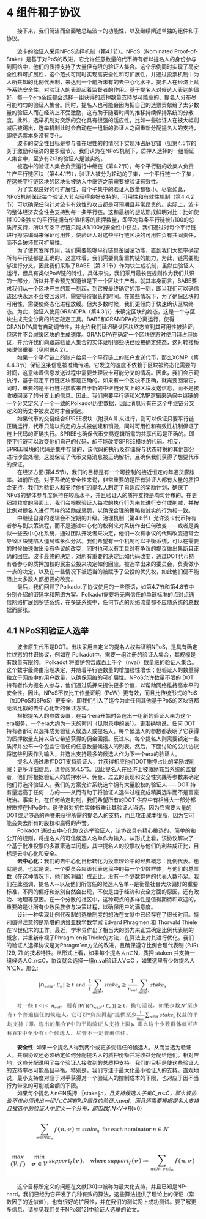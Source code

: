 # 4 组件和子协议
&emsp;&emsp;接下来，我们简洁而全面地总结波卡的功能性，以及继续阐述单独的组件和子协议。  

&emsp;&emsp;波卡的验证人采用NPoS选择机制（第4.1节）。NPoS（Nominated Proof-of-Stake）是基于对PoS的改进，它允许任意数量的代币持有者以提名人的身份参与到网络中，他们的质押支持了大量但有限的验证人集合。这个示例同时实现了高安全性和可扩展性，这个范式可同时实现高安全性和可扩展性，并通过投票机制中为人所共知的比例代表制，来达到一个前所未有的去中心化水平。提名人在经济上赋予系统安全性，对验证人的表现起着监督者的作用。基于提名人对候选人表达的偏好，每一个era系统都会选择一组获得的质押数量支持尽可能高的、提名人分布尽可能均匀的验证人集合。同时，提名人也可能会因为把自己的选票贡献给了太少数量的验证人而在经济上不受激励，这有助于随着时间的推移持续保持系统的分散度。此外，选举机制对突然的变化具有很强的适应性，比如一些验证人在被大幅削减后被踢出，选举机制此时会自动在一组新的验证人之间重新分配提名人的支持，即使选票本身没有变化。  
&emsp;&emsp;波卡的安全性目标是参与者在理性的的情况下实现拜占庭容错（见第4.5节的关于激励和经济的更多细节）。我们认为在NPoS机制下，质押人选择的一组验证人集合中，至少有2/3的验证人是诚实的。  
&emsp;&emsp;被选中的验证人集合负责运行中继链（第4.2节）。每个平行链的收集人负责生产平行链区块（第4.4.1节），验证人被分为轮动的子集，一个平行链一个子集，在这些平行链区块的区块头被纳入中继链之前需要被验证有效性。  
&emsp;&emsp;为了实现良好的可扩展性，每个子集中的验证人数量都很小。尽管如此， NPoS机制保证每个验证人节点获得良好支持的，可用性和有效性机制（第4.4.2节）可以确保任何针对波卡有效性的攻击都是可预期且非常昂贵的。实际上，波卡的整体经济安全性会支持到每一条平行链。这和最初的想法形成鲜明对比：比如使得100条独立的平行链拥有价值相等的质押数量，即平均每条平行链被1/100的总质押支持，所以每条平行链只能从1/100的安全性中获益。我们通过对每个平行链进行擦除编码来保证可用性，使验证人对这些平行链区块的可用性负有共同责任，而不会破坏其可扩展性。  
&emsp;&emsp;为了使其发挥作用，我们需要能够平行链具备回滚功能，直到我们大概率确定所有平行链都是正确的。这意味着，我们需要具备重构链的能力，为此，链需要能够进行分叉。因此我们采取了BABE（第.3.1节）作为块生成机制，虽然由验证人运行，但具有类似PoW链的特性。具体来说，我们采用最长链规则作为我们共识的一部分，所以并不会预先知道谁是下一个区块生产者。就其本身而言，BABE要求我们从一个区块产生的那一刻起，到它被最终确定的那一刻，即当我们可以确信该区块永远不会被回滚时，需要等待很长的时间。在某些情况下，为了确保区块的可用性，需要使终态化进程放缓。但大多数时候，我们更倾向于快速确认区块终态。为此，验证人使用GRANDPA（第4.3节）来确定区块的终态，这是一个与区块生成完全分离的终态敲定工具。BABE和GRANDPA的分离运行，使得GRANDPA具有自动调节性，并允许我们延迟确认区块终态直到其可用性被验证，但这并不会减缓区块的生成速度。GRANDPA在确定一个区块终态时使用拜占庭协议，并允许我们向跟踪验证人集合的实体证明哪些块已经被确定终态，这对转接桥来说很重要（见附录A.2）。  
&emsp;&emsp;如果一个平行链上的账户给另一个平行链上的账户发送代币，那么XCMP（第4.4.3节）保证这条信息被准确传递。它发送的速度不依赖于区块被终态化需要的时间，这意味着信息发送过程中需要处理波卡可能分叉的情况。因此，我们会乐观执行，基于假定平行链区块都是正确的。如果有一个区块不正确，就需要回滚它，同时，重要的是平行链只接收来自于新的中继链分叉上的区块发送信息，而不是接收被回滚了的分支上的信息。因此，我们需要平行链和XCMP逻辑来确保中继链的一个分叉定义了一个一致的Polkadot历史数据，因此消息只有在这个中继链分叉定义的历史中被发送时才会到达。  
&emsp;&emsp;如果代币的交易结合SPREE模块（附录A.1) 来进行，则可以保证只要平行链正确运行，代币只能以约定的方式被创建和销毁，同时可用性和有效性机制保证了链上代码的正确执行。SPREE也确保代币交易逻辑所需的共享代码是正确的。即使平行链可以改变他们自己的代码，却不能改变SPREE模块的代码。相反，SPREE模块的代码是集中存储的，该代码的执行及存储将与状态转换的其他部分进行沙盒处理。这就保证了代币交易消息被正确解析，且确保我们获得了想要代币的保证。  
&emsp;&emsp;在经济方面(第4.5节)，我们的目标是有一个可控制的接近恒定的年通货膨胀率。如前所述，对于系统的安全性来说，非常重要的是所有验证人都有大量的质押金支持。我们为验证人和支持他们的提名人制定了自适应的奖励计划，确保了NPoS的整体参与度保持在较高水平，并且验证人的质押支持是均匀分布的。在更细颗粒度的层面上，我们会根据验证人每次的执行行为来其进行支付或削减，并按比例对提名人进行同样的奖励或惩罚，以确保合理的策略和诚实的行为相一致。  
&emsp;&emsp;中继链自身的逻辑会不定期的升级。治理机制（第4.6节）允许波卡代币持有者参与到决策流程，而不是通过中心化的权利来对系统作出任何改变——或者是类似一些去中心化系统，通过团队开发者来决定，他们一次有争议的代码改变通常会导致区块链陷入僵局或永久分岔。我们希望有一个机制可以平衡系统，可以在需要的时候快速做出没有争议的改变，同时也可以有工具对有争议的提议做出果断且正确的回应。波卡最终的决定，对所有重要的决定比如代码改变，通过DOT代币持有者参与的质押加权的民主公投来决定如何回应。被选举出来的委员会，负责做小一点的决定，以及在一些情况下被适当的被赋予了公投的优先权，如此他们便不能阻止大多数人都想要的改变。  
&emsp;&emsp;最后，我们回顾了Polkadot子协议使用的一些原语，如第4.7节和第4.8节中分别介绍的密码学和网络方案。Polkadot需要将无需信任的单链标准的点对点通信网络扩展到多链系统，在多链系统中，任何节点的网络流量都不应随系统的总数据而膨胀。  
## 4.1 NPoS和验证人选举
&emsp;&emsp;波卡原生代币是DOT。出块采用自定义的提名人权益证明NPoS，是具有确定性终态的共识协议，例如在 Polkadot中，需要一组注册的验证人集合，其规模是有数量有限的。 Polkadot 将维护包含成百上千个（nvai）数量级的验证人集合。这个数字最终由治理决定，并随着平行链数量的增加线性增长；但验证人的数量将独立于网络中的用户数量，以确保网络的可扩展性。NPoS允许数量不限的 DOT 持有者作为提名人参与，他们通过质押来提供更多价值，以帮助网络维持高水平的安全性。因此，NPoS不仅比工作量证明（PoW）更有效，而且比传统形式的PoS（如DPoS和BPoS）更安全。即我们引入了迄今为止任何其他基于PoS的区块链都无法比拟的去中心化新的保证方式。  
&emsp;&emsp;根据提名人的参数设置，在每个era开始时会选出一组新的验证人来为这个era服务，一个era大约为一天的时间（见附录中的表1）。更准确地说，任何 DOT 持有者都可以选择成为验证人候选人或提名人。每个候选人的参数都表明了它获得的质押数量支持以及它希望获得的佣金回报。反过来，每个提名人则需要锁定一些质押并公布一个包含它信任的任意数量候选人的列表。然后，下面讨论的公共协议将这些列表作为输入，并选出支持最多的候选人作为下一个era的验证人。  
&emsp;&emsp;提名人通过质押DOT支持验证人，并获得相应他们DOT质押占比的奖励或削减；更多详细信息，请参阅第4.5节。因此提名人在经济上被激励充当系统的监督者，他们将根据验证人的质押水平、佣金、过去的表现和安全性实践等参数来确定他们将选择验证人。我们的方案允许系统选举拥有大量股权的验证人——DOT 持有量远高于任何一方的——从而有助于将验证人选举过程变成精英选举而不是富豪统治。事实上，在任何给定时刻，我们希望所有的DOT 供应中有相当大一部分都被质押在NPoS中。这使得对抗性实体很难让其验证人当选，因为它需要大量的DOT或足够高的声誉来获得所需的提名人的支持，而且攻击成本很高，因为它可能会失去所有的股权和赢得的声誉。  
&emsp;&emsp;Polkadot 通过去中心化协议选举验证人，该协议具有精心挑选的、简单的和公开的规则，将提名人的可信候选人名单作为输入。从形式上看，该协议解决了一个基于批准投票的多赢家选举问题，其中提名人的投票权与他们的利益成正比，目标是去中心化和安全。  
&emsp;&emsp;**去中心化**：我们的去中心化目标转化为投票理论中的经典概念：比例代表。也就是说，也就是说，一个委员会应该代表选民中的每一个少数群体，与他们的总票数（在这种情况下，他们的利益）成正比，没有一个少数群体的代表人数不足。我们在此强调，提名人--以及他们所信任的候选人名单--是衡量社会大众偏好的重要标准，不同的偏好和派别自然会出现，不仅是由于经济和安全方面的原因，还有政治、地理等原因。在一个分散的社区中，这种观点的多样性是值得期待和欢迎的，重要的是让所有少数民族参与决策过程，以确保用户的满意度。  
&emsp;&emsp;设计一种实现比例代表制的选举制度的想法在文献中已经存在了很长时间。特别值得注意的是斯堪的纳维亚数学数学家 Edvard Phragmen 和 Thorvald Thiele 在19世纪末的工作。最近，学术界作出了相当大的努力来正式确定比例代表制的概念，并重新审视了Phragm´en和Thiele的方法，在算法上对其进行优化。我们的验证人选择协议是对Phragm´en方法的改进，且确保遵守比例合理代表制 (PJR) [29, 7] 的技术特性。从形式上看，如果每个提名人n∈N，质押 staken 并支持一组候选人C_n⊆C，协议就会选择一组n_val验证人V⊆C ，如果这里有少数提名人N'⊆N，那么:  

![公式1](../src/f1.png)   

&emsp;&emsp;**安全性**: 如果一个提名人得到两个或更多受信任的候选人，从而当选为验证人，共识协议还必须确定如何分配提名人的质押份额并将收益分配给他们。相对应地，这些分配说明了每个验证人接收到的总质押支持。我们的目标是使这些验证人的支持率尽可能高且平衡。特别是，我们专注于最大化最小验证人的支持。直观地说，最小支持度对应于对手获得对一个验证人的控制成本的下限，也对应于因不当行为带来的可削减金额的下限。  
&emsp;&emsp;如果每个提名人n∈N质押 〖stake〗_n，且支持候选人子集C_n⊆C，那么该协议不仅必须选出一组V⊆C拥有PJR属性的验证人nval，而且还需要根据提名人支持且被选中的验证人中定义一个分布，即函数f:N×V→R_(≥0)  

![公式2](../src/f2.png) 

&emsp;&emsp;这个目标所定义的问题在文献[30]中被称为最大化支持，并且已知是NP-hard。我们已经为它开发了几种有效的算法，这些算法提供了理论上的保证（常数因子的近似值），也有很好的扩展性，并在我们的测试网上成功测试。要了解更多信息，请参见我们关于NPoS[12]中验证人选举的论文。

